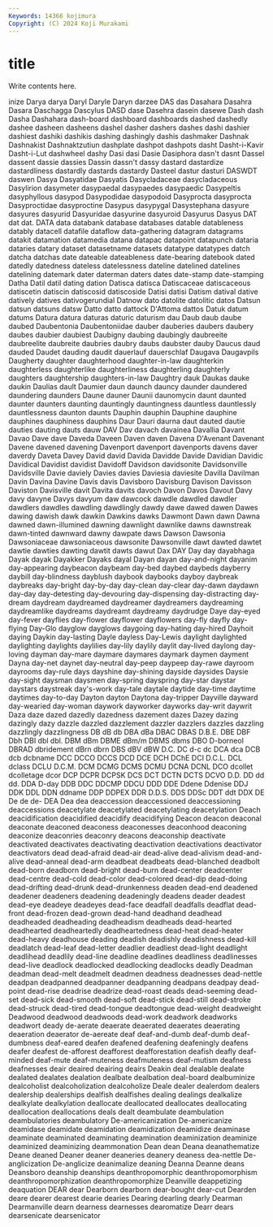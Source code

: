 ```yaml
---
Keywords: 14366 kojimura
Copyright: (C) 2024 Koji Murakami
---
```


# title

Write contents here.



inize Darya darya Daryl Daryle Daryn darzee DAS das Dasahara
Dasahra Dasara Daschagga Dascylus DASD dase Dasehra dasein dasewe Dash
dash Dasha Dashahara dash-board dashboard dashboards dashed dashedly dashee dasheen
dasheens dashel dasher dashers dashes dashi dashier dashiest dashiki dashikis
dashing dashingly dashis dashmaker Dashnak Dashnakist Dashnaktzutiun dashplate dashpot dashpots
dasht Dasht-i-Kavir Dasht-i-Lut dashwheel dashy Dasi dasi Dasie Dasiphora dasn't
dasnt Dassel dassent dassie dassies Dassin dassn't dassy dastard dastardize
dastardliness dastardly dastards dastardy Dasteel dastur dasturi DASWDT daswen Dasya
Dasyatidae Dasyatis Dasycladaceae dasycladaceous Dasylirion dasymeter dasypaedal dasypaedes dasypaedic Dasypeltis
dasyphyllous dasypod Dasypodidae dasypodoid Dasyprocta dasyprocta Dasyproctidae dasyproctine Dasypus dasypygal
Dasystephana dasyure dasyures dasyurid Dasyuridae dasyurine dasyuroid Dasyurus Dasyus DAT
dat dat. DATA data databank database databases datable datableness datably
datacell datafile dataflow data-gathering datagram datagrams datakit datamation datamedia datana
datapac datapoint datapunch dataria dataries datary dataset datasetname datasets datatype
datatypes datch datcha datchas date dateable dateableness date-bearing datebook dated
datedly datedness dateless datelessness dateline datelined datelines datelining datemark dater
daterman daters dates date-stamp date-stamping Datha Datil datil dating dation
Datisca datisca Datiscaceae datiscaceous datiscetin datiscin datiscosid datiscoside Datisi datisi
Datism datival dative datively datives dativogerundial Datnow dato datolite datolitic
datos Datsun datsun datsuns datsw Datto datto dattock D'Attoma dattos
Datuk datum datums Datura datura daturas daturic daturism dau Daub
daub daube daubed Daubentonia Daubentoniidae dauber dauberies daubers daubery daubes
daubier daubiest Daubigny daubing daubingly daubreeite daubreelite daubreite daubries daubry
daubs daubster dauby Daucus daud dauded Daudet dauding daudit dauerlauf
dauerschlaf Daugava Daugavpils Daugherty daughter daughterhood daughter-in-law daughterkin daughterless daughterlike
daughterliness daughterling daughterly daughters daughtership daughters-in-law Daughtry dauk Daukas dauke
daukin Daulias dault Daumier daun daunch dauncy daunder daundered daundering
daunders Daune dauner Daunii daunomycin daunt daunted daunter daunters daunting
dauntingly dauntingness dauntless dauntlessly dauntlessness daunton daunts Dauphin dauphin Dauphine
dauphine dauphines dauphiness dauphins Daur Dauri daurna daut dauted dautie
dauties dauting dauts dauw DAV Dav davach davainea Davallia Davant
Davao Dave dave Daveda Daveen Daven daven Davena D'Avenant Davenant
Davene davened davening Davenport davenport davenports davens daver daverdy Daveta
Davey David david Davida Davidde Davide Davidian Davidic Davidical Davidist
davidist Davidoff Davidson davidsonite Davidsonville Davidsville Davie daviely Davies davies
Daviesia daviesite Davilla Davilman Davin Davina Davine Davis davis Davisboro
Davisburg Davison Davisson Daviston Davisville davit Davita davits davoch Davon
Davos Davout Davy davy davyne Davys davyum daw dawcock dawdle
dawdled dawdler dawdlers dawdles dawdling dawdlingly dawdy dawe dawed dawen
Dawes dawing dawish dawk dawkin Dawkins dawks Dawmont Dawn dawn
Dawna dawned dawn-illumined dawning dawnlight dawnlike dawns dawnstreak dawn-tinted dawnward
dawny dawpate daws Dawson Dawsonia Dawsoniaceae dawsoniaceous dawsonite Dawsonville dawt
dawted dawtet dawtie dawties dawting dawtit dawts dawut Dax DAY
Day day dayabhaga Dayak dayak Dayakker Dayaks dayal Dayan dayan
day-and-night dayanim day-appearing daybeacon daybeam day-bed daybed daybeds dayberry daybill
day-blindness dayblush daybook daybooks dayboy daybreak daybreaks day-bright day-by-day day-clean
day-clear day-dawn daydawn day-day day-detesting day-devouring day-dispensing day-distracting day-dream daydream
daydreamed daydreamer daydreamers daydreaming daydreamlike daydreams daydreamt daydreamy daydrudge Daye
day-eyed day-fever dayflies day-flower dayflower dayflowers day-fly dayfly day-flying Day-Glo
dayglow dayglows daygoing day-hating day-hired Dayhoit daying Daykin day-lasting Dayle
dayless Day-Lewis daylight daylighted daylighting daylights daylilies day-lily daylily daylit
day-lived daylong day-loving dayman day-mare daymare daymares daymark daymen dayment
Dayna day-net daynet day-neutral day-peep daypeep day-rawe dayroom dayrooms day-rule
days dayshine day-shining dayside daysides Daysie day-sight daysman daysmen day-spring
dayspring day-star daystar daystars daystreak day's-work day-tale daytale daytide day-time
daytime daytimes day-to-day Dayton dayton Daytona day-tripper Dayville dayward day-wearied
day-woman daywork dayworker dayworks day-writ daywrit Daza daze dazed dazedly
dazedness dazement dazes Dazey dazing dazingly dazy dazzle dazzled dazzlement
dazzler dazzlers dazzles dazzling dazzlingly dazzlingness DB dB db DBA
dBa DBAC DBAS D.B.E. DBE DBF Dbh DBI dbl dbl.
DBM dBm DBME dBm/m DBMS dbms DBO D-borneol DBRAD dbridement
dBrn dbrn DBS dBV dBW D.C. DC d-c dc DCA
dca DCB dcb dcbname DCC DCCO DCCS DCD DCE DCH
DChE DCI D.C.L. DCL dclass DCLU D.C.M. DCM DCMG DCMS
DCMU DCNA DCNL DCO dcollet dcolletage dcor DCP DCPR DCPSK
DCS DCT DCTN DCTS DCVO D.D. DD dd dd. DDA
D-day DDB DDC DDCMP DDCU DDD DDE Ddene Ddenise DDJ
DDK DDL DDN ddname DDP DDPEX DDR D.D.S. DDS DDSc
DDT ddt DDX DE De de de- DEA Dea dea
deaccession deaccessioned deaccessioning deaccessions deacetylate deacetylated deacetylating deacetylation Deach deacidification
deacidified deacidify deacidifying Deacon deacon deaconal deaconate deaconed deaconess deaconesses
deaconhood deaconing deaconize deaconries deaconry deacons deaconship deactivate deactivated deactivates
deactivating deactivation deactivations deactivator deactivators dead dead-afraid dead-air dead-alive dead-alivism
dead-and-alive dead-anneal dead-arm deadbeat deadbeats dead-blanched deadbolt dead-born deadborn dead-bright
dead-burn dead-center deadcenter dead-centre dead-cold dead-color dead-colored dead-dip dead-doing dead-drifting
dead-drunk dead-drunkenness deaden dead-end deadened deadener deadeners deadening deadeningly deadens
deader deadest dead-eye deadeye deadeyes dead-face deadfall deadfalls deadflat dead-front
dead-frozen dead-grown dead-hand deadhand deadhead deadheaded deadheading deadheadism deadheads dead-hearted
deadhearted deadheartedly deadheartedness dead-heat dead-heater dead-heavy deadhouse deading deadish deadishly
deadishness dead-kill deadlatch dead-leaf dead-letter deadlier deadliest dead-light deadlight deadlihead
deadlily dead-line deadline deadlines deadliness deadlinesses dead-live deadlock deadlocked deadlocking
deadlocks deadly Deadman deadman dead-melt deadmelt deadmen deadness deadnesses dead-nettle
deadpan deadpanned deadpanner deadpanning deadpans deadpay dead-point dead-rise deadrise deadrize
dead-roast deads dead-seeming dead-set dead-sick dead-smooth dead-soft dead-stick dead-still dead-stroke
dead-struck dead-tired dead-tongue deadtongue dead-weight deadweight Deadwood deadwood deadwoods dead-work
deadwork deadworks deadwort deady de-aerate deaerate deaerated deaerates deaerating deaeration
deaerator de-aereate deaf deaf-and-dumb deaf-dumb deaf-dumbness deaf-eared deafen deafened deafening
deafeningly deafens deafer deafest de-afforest deafforest deafforestation deafish deafly deaf-minded
deaf-mute deaf-muteness deafmuteness deaf-mutism deafness deafnesses deair deaired deairing deairs
Deakin deal dealable dealate dealated dealates dealation dealbate dealbation deal-board
dealbuminize dealcoholist dealcoholization dealcoholize Deale dealer dealerdom dealers dealership dealerships
dealfish dealfishes dealing dealings dealkalize dealkylate dealkylation deallocate deallocated deallocates
deallocating deallocation deallocations deals dealt deambulate deambulation deambulatories deambulatory De-americanization
De-americanize deamidase deamidate deamidation deamidization deamidize deaminase deaminate deaminated deaminating
deamination deaminization deaminize deaminized deaminizing deammonation Dean dean Deana deanathematize
Deane deaned Deaner deaner deaneries deanery deaness dea-nettle De-anglicization De-anglicize
deanimalize deaning Deanna Deanne deans Deansboro deanship deanships deanthropomorphic deanthropomorphism
deanthropomorphization deanthropomorphize Deanville deappetizing deaquation DEAR dear Dearborn dearborn dear-bought
dear-cut Dearden deare dearer dearest dearie dearies Dearing dearling dearly
Dearman Dearmanville dearn dearness dearnesses dearomatize Dearr dears dearsenicate dearsenicator

